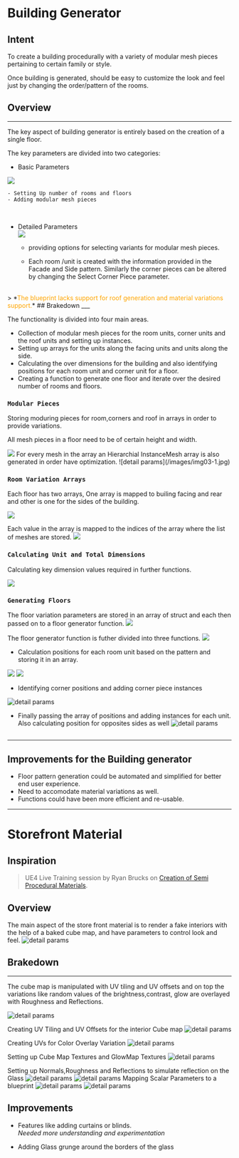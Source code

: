 # **Building Generator**

##  Intent
To create a building procedurally with a variety of modular mesh pieces pertaining to certain family or style.

Once building is generated, should be easy to customize the look and feel just by changing the order/pattern of the rooms.


## Overview
___

The key aspect of building generator is entirely based on the creation of a single floor. 

The key parameters are divided into two categories:
 - Basic Parameters<br>
  <img src="/images/img01.jpg/">

    - Setting Up number of rooms and floors
    - Adding modular mesh pieces
<br>

- Detailed Parameters<br>
    <img src="/images/img02.jpg/">
    - providing options for selecting variants for modular mesh pieces.
    
    - Each room /unit is created with the information provided in the  Facade and Side pattern. Similarly the corner pieces can be altered by changing the Select Corner Piece parameter.
<br>
> *<font color="orange">The blueprint lacks support for roof generation and material variations support.</font>*
## Brakedown
___

The functionality is divided into four main areas.
- Collection of modular mesh pieces for the room units, corner units and the roof units and setting up instances.
- Setting up arrays for the units along the facing units and units along the side.
- Calculating the over dimensions for the building and also identifying positions for each room unit and corner unit for a floor.  
- Creating a function to generate one floor and iterate over the desired number of rooms and floors.


### **`Modular Pieces`**

Storing moduring pieces for room,corners and roof in arrays in order to provide variations.

All mesh pieces in a floor need to be of certain height and width.

<img src="/images/img04.jpg">
For every mesh in the array an Hierarchial InstanceMesh array is also generated in order have optimization.
![detail params](/images/img03-1.jpg)


### **`Room Variation Arrays`**

Each floor has two arrays, One array is mapped to builing facing and rear and other is one for the sides of the building. 

<img src="/images/img05.jpg">

Each value in the array is mapped to the indices of the array where the list of meshes are stored.
<img src="/images/img06.jpg">


### **`Calculating Unit and Total Dimensions`**

Calculating key dimension values required in further functions.

<img src="/images/img07.jpg">

### **`Generating Floors`**
The floor variation parameters are stored in an array of struct and each then passed on to a floor generator function.
<img src="/images/img08.jpg">

The floor generator function is futher divided into three functions.
<img src="/images/img09.jpg">

- Calculation positions for each room unit based on the pattern and storing it in an array.

<img src="/images/img10.jpg">
<img src="/images/img11.jpg">

- Identifying corner positions and adding corner piece instances

![detail params](/images/img12.jpg)

- Finally passing the array of positions and adding instances for each unit. Also calculating position for opposites sides as well
![detail params](/images/img13.jpg)

## 
___
## Improvements for the Building generator

- Floor pattern generation could be automated and simplified for better end user experience.
- Need to accomodate material variations as well.
- Functions could have been more efficient and re-usable.
___

# **Storefront Material**

##  Inspiration

>UE4 Live Training session by Ryan Brucks on [Creation of Semi Procedural Materials](https://www.youtube.com/watch?v=1b3v5kyCTz4).

## Overview

The main aspect of the store front material is to render a fake interiors with the help of a baked cube map, and have parameters to control look and feel.
![detail params](/images/img21.jpg)


## Brakedown
___

The cube map is manipulated with UV tiling and UV offsets and on top the variations like random values of  the brightness,contrast, glow are overlayed with Roughness and Reflections.

![detail params](/images/img15.jpg)

Creating UV Tiling and UV Offsets for the interior Cube map
![detail params](/images/img14.jpg)

Creating UVs for Color Overlay Variation
![detail params](/images/img22.jpg)

Setting up Cube Map Textures and GlowMap Textures
![detail params](/images/img16.jpg)

Setting up Normals,Roughness and Reflections to simulate reflection on the Glass 
![detail params](/images/img17.jpg)
![detail params](/images/img18.jpg)
Mapping Scalar Parameters to a blueprint 
![detail params](/images/img19.jpg)
![detail params](/images/img20.jpg)


## Improvements
- Features like adding curtains or blinds. <br>
*Needed more understanding and experimentation*

- Adding Glass grunge around the borders of the glass